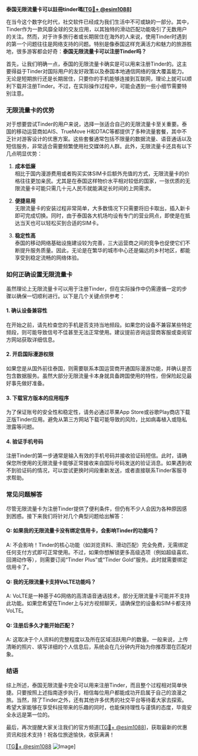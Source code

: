**泰国无限流量卡可以註冊tinder嗎[[TG💪+ @esim1088](https://t.me/s/esim1088)]**

在当今这个数字化时代，社交软件已经成为我们生活中不可或缺的一部分。其中，Tinder作为一款风靡全球的交友应用，以其独特的滑动匹配功能吸引了无数用户的关注。然而，对于许多旅行者或长期居住在海外的人来说，使用Tinder时遇到的第一个问题往往是网络支持的问题。特别是像泰国这样充满活力和魅力的旅游胜地，很多游客都会好奇：**泰国无限流量卡可以注册Tinder吗？**

首先，让我们明确一点，泰国的无限流量卡确实是可以用来注册Tinder的。这主要得益于Tinder对国际用户的友好政策以及泰国本地通信网络的强大覆盖能力。无论是短期旅行还是长期居住，只要你的手机能够连接到互联网，理论上就可以顺利下载并注册Tinder。不过，在实际操作过程中，可能会遇到一些小细节需要特别注意。

### **无限流量卡的优势**

对于想要尝试Tinder的用户来说，选择一张适合自己的无限流量卡至关重要。泰国的移动运营商如AIS、TrueMove H和DTAC等都提供了多种流量套餐，其中不乏针对游客设计的优惠方案。这些套餐通常包括不限量的数据流量、语音通话以及短信服务，非常适合需要频繁使用社交媒体的人群。此外，无限流量卡还具有以下几点明显优势：

1. **成本低廉**  
   相比于国内漫游费用或者购买实体SIM卡后额外充值的方式，无限流量卡的价格往往更加亲民。尤其是在泰国这样物价水平相对较低的国家，一张优质的无限流量卡可能只需几十元人民币就能满足长时间的上网需求。

2. **便捷易用**  
   无限流量卡的安装过程非常简单，大多数情况下只需要将旧卡取出，插入新卡即可完成切换。同时，由于泰国各大机场均设有专门的营业网点，即使是在抵达当天也可以轻松买到合适的SIM卡。

3. **稳定性高**  
   泰国的移动网络基础设施建设较为完善，三大运营商之间的竞争也促使它们不断提升服务质量。因此，无论是在繁华的城市中心还是偏远的乡村地区，都能享受到稳定流畅的网络体验。

### **如何正确设置无限流量卡**

虽然理论上无限流量卡可以用于注册Tinder，但在实际操作中仍需遵循一定的步骤以确保一切顺利进行。以下是几个关键点供参考：

#### **1. 确认设备兼容性**
在开始之前，请先检查您的手机是否支持当地频段。如果您的设备不兼容某些特定频段，则可能导致信号不佳甚至无法正常使用。建议提前咨询运营商客服或查阅官方网站获取详细信息。

#### **2. 开启国际漫游权限**
如果您是从国外前往泰国，则需要联系本国运营商开通国际漫游功能，并确认是否包含数据服务。虽然大部分无限流量卡本身就具备跨国使用的特性，但保险起见最好事先做好准备。

#### **3. 下载官方版本的应用程序**
为了保证账号的安全性和稳定性，请务必通过苹果App Store或谷歌Play商店下载正版Tinder应用。避免从第三方网站下载可能导致的风险，比如病毒植入或隐私泄露等问题。

#### **4. 验证手机号码**
注册Tinder的第一步通常是输入有效的手机号码并接收验证码短信。此时，请确保您所使用的无限流量卡能够正常接收来自国际号码发送的验证消息。如果遇到收不到验证码的情况，可以尝试更换时间段重新发送，或者直接联系Tinder客服寻求帮助。

### **常见问题解答**

尽管无限流量卡为注册Tinder提供了便利条件，但仍有不少人会因为各种原因感到困惑。接下来我们将针对几个典型问题给出解答：

#### **Q: 如果我的无限流量卡没有绑定信用卡，会影响Tinder的功能吗？**
A: 不会影响！Tinder的核心功能（如浏览资料、滑动匹配）完全免费，无需绑定任何支付方式即可正常使用。不过，如果你想解锁更多高级选项（例如超级喜欢、回溯动作等），则需要订阅“Tinder Plus”或“Tinder Gold”服务。此时就需要绑定信用卡了。

#### **Q: 我的无限流量卡支持VoLTE功能吗？**
A: VoLTE是一种基于4G网络的高清语音通话技术，部分无限流量卡可能并不支持此功能。如果您希望在Tinder上与对方视频聊天，请确保您的设备和SIM卡都支持VoLTE。

#### **Q: 注册后多久才能开始匹配？**
A: 这取决于个人资料的完整程度以及所在区域活跃用户的数量。一般来说，上传清晰的照片、填写详细的个人信息后，系统会在几分钟内开始为你推荐潜在匹配对象。

### **结语**

综上所述，泰国无限流量卡完全可以用来注册Tinder，而且整个过程相对简单快捷。只要按照上述指南逐步执行，相信每位用户都能成功开启属于自己的浪漫之旅。当然，除了Tinder之外，还有其他许多优秀的社交平台等待着大家去探索。希望大家能够在享受科技带来的乐趣的同时，也能保持理性与谨慎的态度，毕竟安全永远是第一位的。

最后，再次提醒大家关注我们的官方频道[[TG💪+ @esim1088](https://t.me/s/esim1088)]，获取最新的优惠资讯和技术支持！祝各位旅途愉快，收获满满！

[[TG💪+ @esim1088](https://t.me/s/esim1088) ![Image](https://i.postimg.cc/4NQfJmqS/Snipaste-2025-05-13-00-14-12.png)]